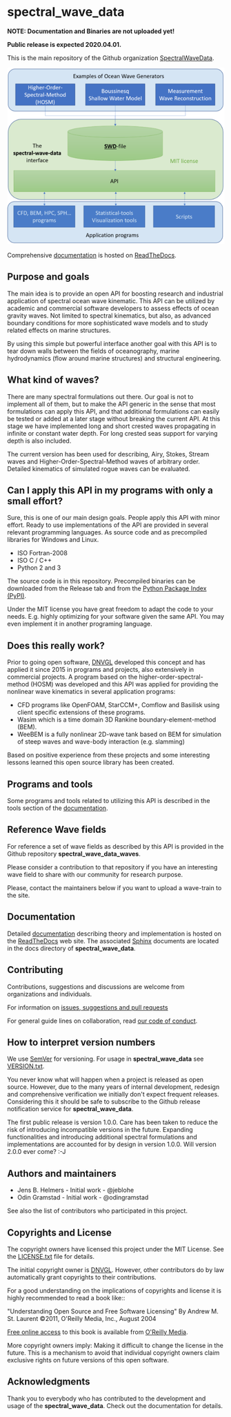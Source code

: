 # spectral_wave_data

**NOTE: Documentation and Binaries are not uploaded yet!**

**Public release is expected 2020.04.01.**

This is the main repository of the Github organization 
[SpectralWaveData](https://github.com/SpectralWaveData).

![alt text](docs/source/figures/repository_readme_600x487.png)

Comprehensive [documentation](https://spectral-wave-data.readthedocs.io/) 
is hosted on [ReadTheDocs](https://readthedocs.org/).

## Purpose and goals

The main idea is to provide an open API for boosting research and 
industrial application of spectral ocean wave kinematic.
This API can be utilized by academic and commercial software developers 
to assess effects of ocean gravity waves. Not limited to spectral kinematics, 
but also, as advanced boundary conditions for more sophisticated wave 
models and to study related effects on marine structures.

By using this simple but powerful interface another goal with this API 
is to tear down walls between the fields of oceanography, marine 
hydrodynamics (flow around marine structures) and structural engineering.

## What kind of waves?

There are many spectral formulations out there. Our goal is not to 
implement all of them, but to make the API generic in the sense that 
most formulations can apply this API, and that
additional formulations can easily be tested or added at a later stage
without breaking the current API. At this stage we have implemented 
long and short crested waves propagating in infinite or constant water 
depth. For long crested seas support for varying depth is also included.

The current version has been used for describing, Airy, Stokes, 
Stream waves and Higher-Order-Spectral-Method waves of arbitrary order.
Detailed kinematics of simulated rogue waves can be evaluated.

## Can I apply this API in my programs with only a small effort?

Sure, this is one of our main design goals. People apply this API with 
minor effort. Ready to use implementations of the API are provided in 
several relevant programming languages. As source code and as precompiled
libraries for Windows and Linux.

- ISO Fortran-2008
- ISO C / C++
- Python 2 and 3

The source code is in this repository. 
Precompiled binaries can be downloaded from the Release tab
and from the [Python Package Index (PyPI)](https://pypi.org/).

Under the MIT license you have great freedom to adapt the code to your needs. 
E.g. highly optimizing for your software given the same API. 
You may even implement it in another programing language.

## Does this really work?

Prior to going open software, [DNVGL](https://www.dnvgl.com/) developed
this concept and has applied it since 2015 in programs and projects, 
also extensively in commercial projects. 
A program based on the higher-order-spectral-method (HOSM) was developed 
and this API was applied for providing the nonlinear wave kinematics in 
several application programs:

 - CFD programs like OpenFOAM, StarCCM+, Comflow and Basilisk using client
   specific extensions of these programs.
 - Wasim which is a time domain 3D Rankine boundary-element-method (BEM).
 - WeeBEM is a fully nonlinear 2D-wave tank based on BEM for simulation 
   of steep waves and wave-body interaction (e.g. slamming)

Based on positive experience from these projects and some interesting
lessons learned this open source library has been created.

## Programs and tools

Some programs and tools related to utilizing this API is described in the
tools section of the [documentation](https://spectral-wave-data.readthedocs.io/).

## Reference Wave fields

For reference a set of wave fields as described by this API is provided 
in the Github repository __spectral_wave_data_waves__.

Please consider a contribution to that repository if you have an 
interesting wave field to share with our community for research purpose.

Please, contact the maintainers below if you want to upload a wave-train
to the site.

## Documentation

Detailed [documentation](https://spectral-wave-data.readthedocs.io/)
describing theory and implementation is hosted 
on the [ReadTheDocs](https://readthedocs.org/) web site. The associated 
[Sphinx](http://www.sphinx-doc.org/) documents are located in the docs
directory of __spectral_wave_data__.

## Contributing

Contributions, suggestions and discussions are welcome from
organizations and individuals.

For information on [issues, suggestions and pull requests](./CONTRIBUTION.md)

For general guide lines on collaboration, read
[our code of conduct](./CODE_OF_CONDUCT.md).

## How to interpret version numbers

We use [SemVer](http://semver.org/) for versioning. For usage 
in __spectral_wave_data__ see [VERSION.txt](./VERSION.txt).

You never know what will happen when a project is released as open source.
However, due to the many years of internal development, redesign and
comprehensive verification we initially don't expect frequent releases.
Considering this it should be safe to subscribe to the Github release 
notification service for __spectral_wave_data__.

The first public release is version 1.0.0. Care has been taken
to reduce the risk of introducing incompatible versions in the 
future. Expanding functionalities and introducing additional
spectral formulations and implementations are accounted
for by design in version 1.0.0. Will version 2.0.0 ever come? :-J

## Authors and maintainers

- Jens B. Helmers - Initial work - @jeblohe
- Odin Gramstad - Initial work - @odingramstad

See also the list of contributors who participated in this project.

## Copyrights and License

The copyright owners have licensed this project under the MIT License. 
See the [LICENSE.txt](./LICENSE.txt) file for details.

The initial copyright owner is [DNVGL](https://www.dnvgl.com/).
However, other contributors do by law automatically grant copyrights 
to their contributions.

For a good understanding on the implications of copyrights and license
it is highly recommended to read a book like:: 

  "Understanding Open Source and Free Software Licensing"
  By Andrew M. St. Laurent
  ©2011, O'Reilly Media, Inc., August 2004

[Free online access](https://www.oreilly.com/openbook/osfreesoft/book/#fullcontent)
to this book is available from [O'Reilly Media](https://www.oreilly.com/).

More copyright owners imply: Making it difficult to change the license in the future.
This is a mechanism to avoid that individual copyright owners claim
exclusive rights on future versions of this open software.

## Acknowledgments

Thank you to everybody who has contributed to the development 
and usage of the __spectral_wave_data__. 
Check out the documentation for details.
